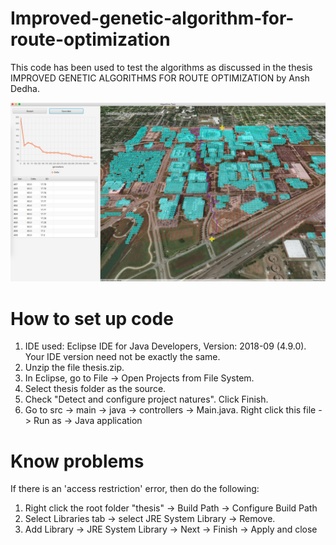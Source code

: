 # Improved-genetic-algorithm-for-route-optimization

This code has been used to test the algorithms as discussed in the thesis IMPROVED GENETIC ALGORITHMS FOR ROUTE OPTIMIZATION by Ansh Dedha.

![Screenshot](ss.png)

# How to set up code
  1. IDE used: Eclipse IDE for Java Developers, Version: 2018-09 (4.9.0). Your IDE version need not be exactly the same.
  2. Unzip the file thesis.zip.
  3. In Eclipse, go to File -> Open Projects from File System.
  4. Select thesis folder as the source.
  5. Check "Detect and configure project natures". Click Finish.
  6. Go to src -> main -> java -> controllers -> Main.java. Right click this file -> Run as -> Java application

# Know problems
If there is an 'access restriction' error, then do the following:
  1. Right click the root folder "thesis" -> Build Path -> Configure Build Path
  2. Select Libraries tab -> select JRE System Library -> Remove.
  3. Add Library -> JRE System Library -> Next -> Finish -> Apply and close
